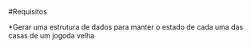 #Requisitos

*Gerar uma estrutura de dados para manter o estado de cada uma das casas de um jogoda velha
